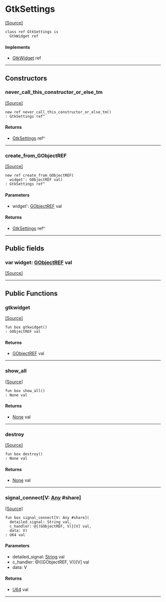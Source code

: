 # GtkSettings
<span class="source-link">[[Source]](src/gtk3/GtkSettings.md#L6)</span>
```pony
class ref GtkSettings is
  GtkWidget ref
```

#### Implements

* [GtkWidget](gtk3-GtkWidget.md) ref

---

## Constructors

### never_call_this_constructor_or_else_tm
<span class="source-link">[[Source]](src/gtk3/GtkSettings.md#L10)</span>


```pony
new ref never_call_this_constructor_or_else_tm()
: GtkSettings ref^
```

#### Returns

* [GtkSettings](gtk3-GtkSettings.md) ref^

---

### create_from_GObjectREF
<span class="source-link">[[Source]](src/gtk3/GtkSettings.md#L13)</span>


```pony
new ref create_from_GObjectREF(
  widget': GObjectREF val)
: GtkSettings ref^
```
#### Parameters

*   widget': [GObjectREF](gtk3-..-gobject-GObjectREF.md) val

#### Returns

* [GtkSettings](gtk3-GtkSettings.md) ref^

---

## Public fields

### var widget: [GObjectREF](gtk3-..-gobject-GObjectREF.md) val
<span class="source-link">[[Source]](src/gtk3/GtkSettings.md#L7)</span>



---

## Public Functions

### gtkwidget
<span class="source-link">[[Source]](src/gtk3/GtkSettings.md#L9)</span>


```pony
fun box gtkwidget()
: GObjectREF val
```

#### Returns

* [GObjectREF](gtk3-..-gobject-GObjectREF.md) val

---

### show_all
<span class="source-link">[[Source]](src/gtk3/GtkWidget.md#L4)</span>


```pony
fun box show_all()
: None val
```

#### Returns

* [None](builtin-None.md) val

---

### destroy
<span class="source-link">[[Source]](src/gtk3/GtkWidget.md#L7)</span>


```pony
fun box destroy()
: None val
```

#### Returns

* [None](builtin-None.md) val

---

### signal_connect\[V: [Any](builtin-Any.md) #share\]
<span class="source-link">[[Source]](src/gtk3/GtkWidget.md#L10)</span>


```pony
fun box signal_connect[V: Any #share](
  detailed_signal: String val,
  c_handler: @{(GObjectREF, V)}[V] val,
  data: V)
: U64 val
```
#### Parameters

*   detailed_signal: [String](builtin-String.md) val
*   c_handler: @{(GObjectREF, V)}[V] val
*   data: V

#### Returns

* [U64](builtin-U64.md) val

---

